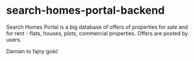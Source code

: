 # search-homes-portal-backend
Search Homes Portal is a big database of offers of properties for sale and for rent - flats, houses, plots, commercial properties. Offers are posted by users.

Damian to fajny gość
